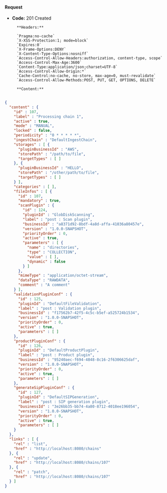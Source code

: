 #### Request

* **Code:** 201 Created

        **Headers:**

        `Pragma:no-cache`
        `X-XSS-Protection:1; mode=block`
        `Expires:0`
        `X-Frame-Options:DENY`
        `X-Content-Type-Options:nosniff`
        `Access-Control-Allow-Headers:authorization, content-type, scope`
        `Access-Control-Max-Age:3600`
        `Content-Type:application/json;charset=UTF-8`
        `Access-Control-Allow-Origin:*`
        `Cache-Control:no-cache, no-store, max-age=0, must-revalidate`
        `Access-Control-Allow-Methods:POST, PUT, GET, OPTIONS, DELETE`

        **Content:**

```json
    
{
  "content" : {
    "id" : 107,
    "label" : "Processing chain 1",
    "active" : true,
    "mode" : "MANUAL",
    "locked" : false,
    "periodicity" : "0 * * * * *",
    "ingestChain" : "DefaultIngestChain",
    "storages" : [ {
      "pluginBusinessId" : "AWS",
      "storePath" : "/path/to/file",
      "targetTypes" : [ ]
    }, {
      "pluginBusinessId" : "HELLO",
      "storePath" : "/other/path/to/file",
      "targetTypes" : [ ]
    } ],
    "categories" : [ ],
    "fileInfos" : [ {
      "id" : 107,
      "mandatory" : true,
      "scanPlugin" : {
        "id" : 124,
        "pluginId" : "GlobDiskScanning",
        "label" : "post : Scan plugin",
        "businessId" : "a8371d92-8bdf-4a8d-affa-41036a80457e",
        "version" : "1.0.0-SNAPSHOT",
        "priorityOrder" : 0,
        "active" : true,
        "parameters" : [ {
          "name" : "directories",
          "type" : "COLLECTION",
          "value" : [ ],
          "dynamic" : false
        } ]
      },
      "mimeType" : "application/octet-stream",
      "dataType" : "RAWDATA",
      "comment" : "A comment"
    } ],
    "validationPluginConf" : {
      "id" : 125,
      "pluginId" : "DefaultFileValidation",
      "label" : "post : Validation plugin",
      "businessId" : "f17562b7-42f5-4c5c-b5ef-a525724b1534",
      "version" : "1.0.0-SNAPSHOT",
      "priorityOrder" : 0,
      "active" : true,
      "parameters" : [ ]
    },
    "productPluginConf" : {
      "id" : 126,
      "pluginId" : "DefaultProductPlugin",
      "label" : "post : Product plugin",
      "businessId" : "95240aec-f694-4848-8c16-2f6306625daf",
      "version" : "1.0.0-SNAPSHOT",
      "priorityOrder" : 0,
      "active" : true,
      "parameters" : [ ]
    },
    "generateSipPluginConf" : {
      "id" : 127,
      "pluginId" : "DefaultSIPGeneration",
      "label" : "post : SIP generation plugin",
      "businessId" : "3e26bb35-bb74-4a80-8712-4018ee196054",
      "version" : "1.0.0-SNAPSHOT",
      "priorityOrder" : 0,
      "active" : true,
      "parameters" : [ ]
    }
  },
  "links" : [ {
    "rel" : "list",
    "href" : "http://localhost:8080/chains"
  }, {
    "rel" : "update",
    "href" : "http://localhost:8080/chains/107"
  }, {
    "rel" : "patch",
    "href" : "http://localhost:8080/chains/107"
  } ]
}
```
